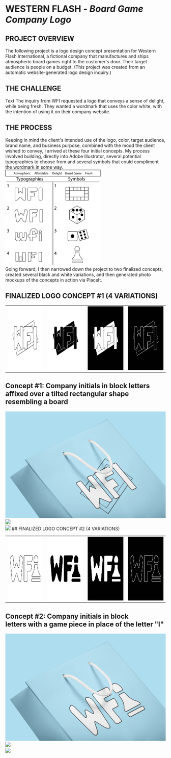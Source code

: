 # WESTERN FLASH - <i>Board Game Company Logo</i>
## PROJECT OVERVIEW
The following project is a logo design concept presentation for Western Flash International, a fictional company that manufactures and ships atmospheric board games right to the customer's door. Their target audience is people on a budget. (This project was created from an automatic website-generated logo design inquiry.)
## THE CHALLENGE
Text
The inquiry from WFI requested a logo that conveys a sense of delight, while being fresh. They wanted a wordmark that uses the color white, with the intention of using it on their company website.
## THE PROCESS
Keeping in mind the client's intended use of the logo, color, target audience, brand name, and business purpose, combined with the mood the client wished to convey, I arrived at these four initial concepts. My process involved building, directly into Adobe Illustrator, several potential typographies to choose from and several symbols that could compliment the wordmark in some way.​​​​​​​
<br>
<img src="WFI-Logo-Chart.jpg" width="300" height="300">
<br>
Going forward, I then narrowed down the project to two finalized concepts, created several black and white variations, and then generated photo mockups of the concepts in action via PlaceIt.

## FINALIZED LOGO CONCEPT #1 (4 VARIATIONS)

<table style="margin-left: auto;margin-right: auto;">
    <tr>
        <td><img src="WFI-Logo-Mockup-1.jpg" width="200" height="200"></td>
        <td><img src="WFI-Logo-Mockup-2.jpg" width="200" height="200"></td>
        <td><img src="WFI-Logo-Mockup-3.jpg" width="200" height="200"></td>
        <td><img src="WFI-Logo-Mockup-4.jpg" width="200" height="200"></td>
    </tr>
</table>

## Concept #1: Company initials in block letters affixed over a tilted rectangular shape resembling a board
<img src="WFI-Photo-Mockup-1.png">
<br>
<img src="WFI-Photo-Mockup-2.png">
<br>
<img src="WFI-Photo-Mockup-3.png">
## FINALIZED LOGO CONCEPT #2 (4 VARIATIONS)

<table>
    <tr>
        <td><img src="WFI-Logo-Mockup-5.jpg" width="200" height="200"></td>
        <td><img src="WFI-Logo-Mockup-6.jpg" width="200" height="200"></td>
        <td><img src="WFI-Logo-Mockup-7.jpg" width="200" height="200"></td>
        <td><img src="WFI-Logo-Mockup-8.jpg" width="200" height="200"></td>
    </tr>
</table>

## Concept #2: Company initials in block letters with a game piece in place of the letter "I"
<img src="WFI-Photo-Mockup-4.png">
<br>
<img src="WFI-Photo-Mockup-5.png">
<br>
<img src="WFI-Photo-Mockup-6.png">
